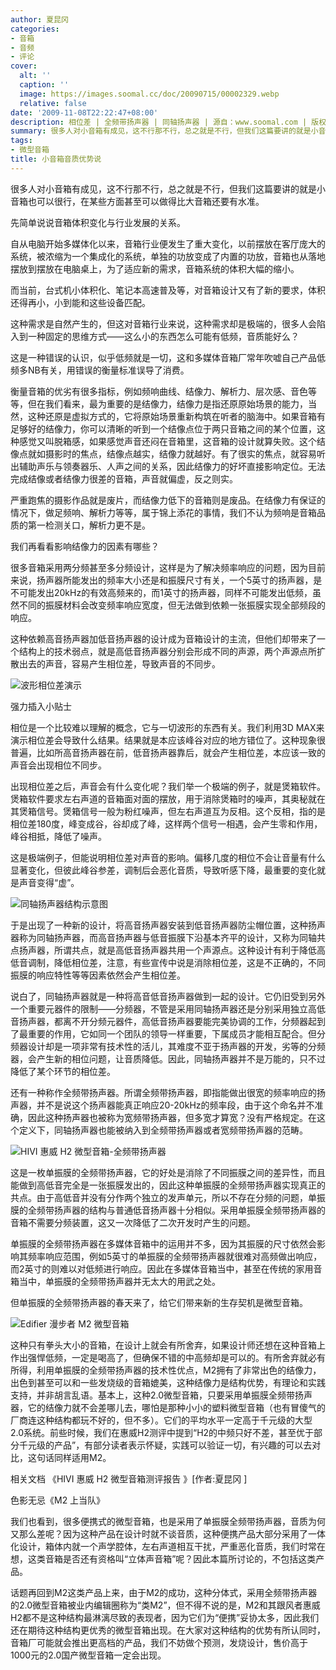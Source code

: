 ```yaml
---
author: 夏昆冈
categories:
- 音箱
- 音频
- 评论
cover:
  alt: ''
  caption: ''
  image: https://images.soomal.cc/doc/20090715/00002329.webp
  relative: false
date: '2009-11-08T22:22:47+08:00'
description: 相位差 | 全频带扬声器 | 同轴扬声器 | 源自：www.soomal.com | 版权：原创 |  平均/总评分：07.91/174
summary: 很多人对小音箱有成见，这不行那不行，总之就是不行，但我们这篇要讲的就是小音箱也可以很行，在某些方面甚至可以做得比大音箱还要有水准。我们不妨做个预测，发烧设计，售价高于1000元的2.0微型音箱一定会出现
tags:
- 微型音箱
title: 小音箱音质优势说
---
```


很多人对小音箱有成见，这不行那不行，总之就是不行，但我们这篇要讲的就是小音箱也可以很行，在某些方面甚至可以做得比大音箱还要有水准。



先简单说说音箱体积变化与行业发展的关系。



自从电脑开始多媒体化以来，音箱行业便发生了重大变化，以前摆放在客厅庞大的系统，被浓缩为一个集成化的系统，单独的功放变成了内置的功放，音箱也从落地摆放到摆放在电脑桌上，为了适应新的需求，音箱系统的体积大幅的缩小。



而当前，台式机小体积化、笔记本高速普及等，对音箱设计又有了新的要求，体积还得再小，小到能和这些设备匹配。



这种需求是自然产生的，但这对音箱行业来说，这种需求却是极端的，很多人会陷入到一种固定的思维方式――这么小的东西怎么可能有低频，音质能好么？



这是一种错误的认识，似乎低频就是一切，这和多媒体音箱厂常年吹嘘自己产品低频多NB有关，用错误的衡量标准误导了消费。



衡量音箱的优劣有很多指标，例如频响曲线、结像力、解析力、层次感、音色等等，但在我们看来，最为重要的是结像力，结像力是指还原原始场景的能力，当然，这种还原是虚拟方式的，它将原始场景重新构筑在听者的脑海中。如果音箱有足够好的结像力，你可以清晰的听到一个结像点位于两只音箱之间的某个位置，这种感觉又叫脱箱感，如果感觉声音还闷在音箱里，这音箱的设计就算失败。这个结像点就如摄影时的焦点，结像点越实，结像力就越好。有了很实的焦点，就容易听出辅助声乐与领奏器乐、人声之间的关系，因此结像力的好坏直接影响定位。无法完成结像或者结像力很差的音箱，声音就偏虚，反之则实。



严重跑焦的摄影作品就是废片，而结像力低下的音箱则是废品。在结像力有保证的情况下，做足频响、解析力等等，属于锦上添花的事情，我们不认为频响是音箱品质的第一检测关口，解析力更不是。



我们再看看影响结像力的因素有哪些？



很多音箱采用两分频甚至多分频设计，这样是为了解决频率响应的问题，因为目前来说，扬声器所能发出的频率大小还是和振膜尺寸有关，一个5英寸的扬声器，是不可能发出20kHz的有效高频来的，而1英寸的扬声器，同样不可能发出低频，虽然不同的振膜材料会改变频率响应宽度，但无法做到依赖一张振膜实现全部频段的响应。



这种依赖高音扬声器加低音扬声器的设计成为音箱设计的主流，但他们却带来了一个结构上的技术弱点，就是高低音扬声器分别会形成不同的声源，两个声源点所扩散出去的声音，容易产生相位差，导致声音的不同步。



![波形相位差演示](https://images.soomal.cc/doc/20091108/00003051.webp)



强力插入小贴士



相位是一个比较难以理解的概念，它与一切波形的东西有关。我们利用3D MAX来演示相位差会导致什么结果。结果就是本应该峰谷对应的地方错位了。这种现象很普遍，比如所高音扬声器在前，低音扬声器靠后，就会产生相位差，本应该一致的声音会出现相位不同步。

出现相位差之后，声音会有什么变化呢？我们举一个极端的例子，就是煲箱软件。煲箱软件要求左右声道的音箱面对面的摆放，用于消除煲箱时的噪声，其奥秘就在其煲箱信号。煲箱信号一般为粉红噪声，但左右声道互为反相。这个反相，指的是相位差180度，峰变成谷，谷却成了峰，这样两个信号一相遇，会产生零和作用，峰谷相抵，降低了噪声。

这是极端例子，但能说明相位差对声音的影响。偏移几度的相位不会让音量有什么显著变化，但彼此峰谷参差，调制后会恶化音质，导致听感下降，最重要的变化就是声音变得“虚”。



![同轴扬声器结构示意图](https://images.soomal.cc/doc/20091108/00003050.webp)



于是出现了一种新的设计，将高音扬声器安装到低音扬声器防尘帽位置，这种扬声器称为同轴扬声器，而高音扬声器与低音振膜下沿基本齐平的设计，又称为同轴共点扬声器，所谓共点，就是高低音扬声器共用一个声源点。这种设计有利于降低高低音调制，降低相位差，注意，有些宣传中说是消除相位差，这是不正确的，不同振膜的响应特性等等因素依然会产生相位差。



说白了，同轴扬声器就是一种将高音低音扬声器做到一起的设计。它仍旧受到另外一个重要元器件的限制――分频器，不管是采用同轴扬声器还是分别采用独立高低音扬声器，都离不开分频元器件，高低音扬声器要能完美协调的工作，分频器起到了最重要的作用，它如同一个团队的领导一样重要，下属成员才能相互配合。但分频器设计却是一项非常有技术性的活儿，其难度不亚于扬声器的开发，劣等的分频器，会产生新的相位问题，让音质降低。因此，同轴扬声器并不是万能的，只不过降低了某个环节的相位差。



还有一种称作全频带扬声器。所谓全频带扬声器，即指能做出很宽的频率响应的扬声器，并不是说这个扬声器能真正响应20-20kHz的频率段，由于这个命名并不准确，因此这种扬声器也被称为宽频带扬声器，但多宽才算宽？没有严格规定。在这个定义下，同轴扬声器也能被纳入到全频带扬声器或者宽频带扬声器的范畴。



![HIVI 惠威 H2 微型音箱-全频带扬声器](https://images.soomal.cc/doc/20090714/00002304.webp)



这是一枚单振膜的全频带扬声器，它的好处是消除了不同振膜之间的差异性，而且能做到高低音完全是一张振膜发出的，因此这种单振膜的全频带扬声器实现真正的共点。由于高低音并没有分作两个独立的发声单元，所以不存在分频的问题，单振膜的全频带扬声器的结构与普通低音扬声器十分相似。采用单振膜全频带扬声器的音箱不需要分频装置，这又一次降低了二次开发时产生的问题。



单振膜的全频带扬声器在多媒体音箱中的运用并不多，因为其振膜的尺寸依然会影响其频率响应范围，例如5英寸的单振膜的全频带扬声器就很难对高频做出响应，而2英寸的则难以对低频进行响应。因此在多媒体音箱当中，甚至在传统的家用音箱当中，单振膜的全频带扬声器并无太大的用武之处。



但单振膜的全频带扬声器的春天来了，给它们带来新的生存契机是微型音箱。



![Edifier 漫步者 M2 微型音箱](https://images.soomal.cc/doc/20090715/00002324.webp)



这种只有拳头大小的音箱，在设计上就会有所舍弃，如果设计师还想在这种音箱上作出强悍低频，一定是喝高了，但确保不错的中高频却是可以的。有所舍弃就必有所得，利用单振膜的全频带扬声器的技术性优点，M2拥有了非常出色的结像力，出色到甚至可以和一些发烧级的音箱媲美，这种结像力是结构优势，有理论和实践支持，并非胡言乱语。基本上，这种2.0微型音箱，只要采用单振膜全频带扬声器，它的结像力就不会差哪儿去，哪怕是那种小小的塑料微型音箱（也有冒傻气的厂商连这种结构都玩不好的，但不多）。它们的平均水平一定高于千元级的大型2.0系统。前些时候，我们在惠威H2测评中提到“H2的中频只好不差，甚至优于部分千元级的产品”，有部分读者表示怀疑，实践可以验证一切，有兴趣的可以去对比，这句话同样适用M2。



相关文档
《HIVI 惠威 H2 微型音箱测评报告 》[作者:夏昆冈 ]

色影无忌《M2 上当队》



我们也看到，很多便携式的微型音箱，也是采用了单振膜全频带扬声器，音质为何又那么差呢？因为这种产品在设计时就不谈音质，这种便携产品大部分采用了一体化设计，箱体内就一个声学腔体，左右声道相互干扰，严重恶化音质，我们时常在想，这类音箱是否还有资格叫“立体声音箱”呢？因此本篇所讨论的，不包括这类产品。



话题再回到M2这类产品上来，由于M2的成功，这种分体式，采用全频带扬声器的2.0微型音箱被业内编辑圈称为“类M2”，但不得不说的是，M2和其跟风者惠威H2都不是这种结构最淋漓尽致的表现者，因为它们为“便携”妥协太多，因此我们还在期待这种结构更优秀的微型音箱出现。在大家对这种结构的优势有所认同时，音箱厂可能就会推出更高档的产品，我们不妨做个预测，发烧设计，售价高于1000元的2.0国产微型音箱一定会出现。
